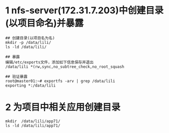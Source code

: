 # 1 nfs-server(172.31.7.203)中创建目录(以项目命名)并暴露
```
## 创建目录(以项目名为名)
mkdir -p /data/lili/
ls -ld /data/lili/

## 暴露
编辑/etc/exports文件，添加如下信息保存并退出
/data/lili *(rw,sync,no_subtree_check,no_root_squash

## 验证暴露
root@master01:~# exportfs -arv | grep /data/lili
exporting *:/data/lili
```

# 2 为项目中相关应用创建目录
```
mkdir  /data/lili/app71/
ls -ld /data/lili/app71/
```

